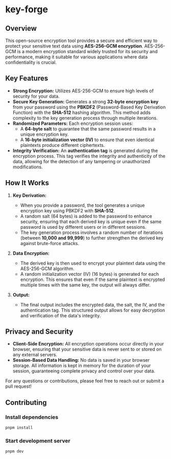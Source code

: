 # key-forge

## Overview

This open-source encryption tool provides a secure and efficient way to protect your sensitive text data using **AES-256-GCM encryption**. AES-256-GCM is a modern encryption standard widely trusted for its security and performance, making it suitable for various applications where data confidentiality is crucial.

## Key Features

- **Strong Encryption:** Utilizes AES-256-GCM to ensure high levels of security for your data.
- **Secure Key Generation:** Generates a strong **32-byte encryption key** from your password using the **PBKDF2** (Password-Based Key Derivation Function) with the **SHA-512** hashing algorithm. This method adds complexity to the key generation process through multiple iterations.
- **Randomized Parameters:** Each encryption session uses:
  - A **64-byte salt** to guarantee that the same password results in a unique encryption key.
  - A **16-byte initialization vector (IV)** to ensure that even identical plaintexts produce different ciphertexts.
- **Integrity Verification:** An **authentication tag** is generated during the encryption process. This tag verifies the integrity and authenticity of the data, allowing for the detection of any tampering or unauthorized modifications.

## How It Works

1. **Key Derivation:**
   - When you provide a password, the tool generates a unique encryption key using PBKDF2 with **SHA-512**.
   - A random salt (64 bytes) is added to the password to enhance security, ensuring that each derived key is unique even if the same password is used by different users or in different sessions.
   - The key generation process involves a random number of iterations (between **10,000 and 99,999**) to further strengthen the derived key against brute-force attacks.

2. **Data Encryption:**
   - The derived key is then used to encrypt your plaintext data using the AES-256-GCM algorithm.
   - A random initialization vector (IV) (16 bytes) is generated for each encryption. This ensures that even if the same plaintext is encrypted multiple times with the same key, the output will always differ.

3. **Output:**
   - The final output includes the encrypted data, the salt, the IV, and the authentication tag. This structured output allows for easy decryption and verification of the data's integrity.

## Privacy and Security

- **Client-Side Encryption:** All encryption operations occur directly in your browser, ensuring that your sensitive data is never sent to or stored on any external servers.
- **Session-Based Data Handling:** No data is saved in your browser storage. All information is kept in memory for the duration of your session, guaranteeing complete privacy and control over your data.

For any questions or contributions, please feel free to reach out or submit a pull request!

## Contributing

### Install dependencies

```sh
pnpm install
```

### Start development server

```sh
pnpm dev
```
